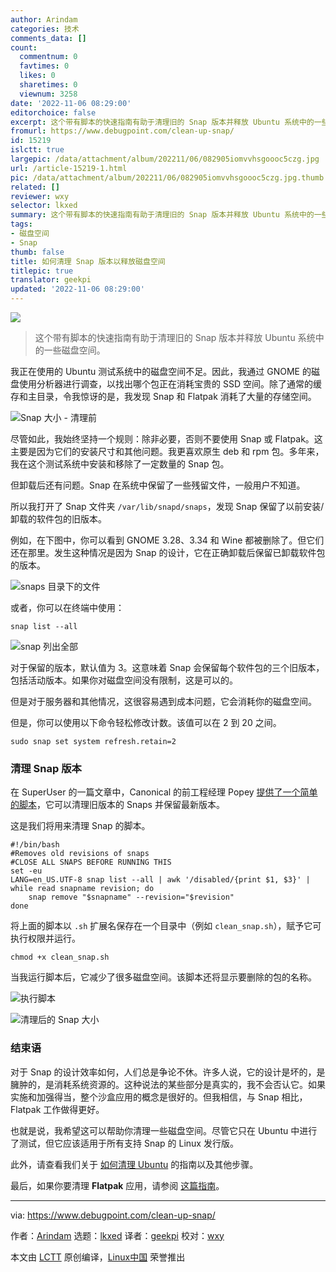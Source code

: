 ```yaml
---
author: Arindam
categories: 技术
comments_data: []
count:
  commentnum: 0
  favtimes: 0
  likes: 0
  sharetimes: 0
  viewnum: 3258
date: '2022-11-06 08:29:00'
editorchoice: false
excerpt: 这个带有脚本的快速指南有助于清理旧的 Snap 版本并释放 Ubuntu 系统中的一些磁盘空间。
fromurl: https://www.debugpoint.com/clean-up-snap/
id: 15219
islctt: true
largepic: /data/attachment/album/202211/06/082905iomvvhsgoooc5czg.jpg
url: /article-15219-1.html
pic: /data/attachment/album/202211/06/082905iomvvhsgoooc5czg.jpg.thumb.jpg
related: []
reviewer: wxy
selector: lkxed
summary: 这个带有脚本的快速指南有助于清理旧的 Snap 版本并释放 Ubuntu 系统中的一些磁盘空间。
tags:
- 磁盘空间
- Snap
thumb: false
title: 如何清理 Snap 版本以释放磁盘空间
titlepic: true
translator: geekpi
updated: '2022-11-06 08:29:00'
---
```


![](/data/attachment/album/202211/06/082905iomvvhsgoooc5czg.jpg)



> 
> 这个带有脚本的快速指南有助于清理旧的 Snap 版本并释放 Ubuntu 系统中的一些磁盘空间。
> 
> 
> 


我正在使用的 Ubuntu 测试系统中的磁盘空间不足。因此，我通过 GNOME 的磁盘使用分析器进行调查，以找出哪个包正在消耗宝贵的 SSD 空间。除了通常的缓存和主目录，令我惊讶的是，我发现 Snap 和 Flatpak 消耗了大量的存储空间。


![Snap 大小 - 清理前](/data/attachment/album/202211/06/083337kiwpxipidd1g51dh.jpg)


尽管如此，我始终坚持一个规则：除非必要，否则不要使用 Snap 或 Flatpak。这主要是因为它们的安装尺寸和其他问题。我更喜欢原生 deb 和 rpm 包。多年来，我在这个测试系统中安装和移除了一定数量的 Snap 包。


但卸载后还有问题。Snap 在系统中保留了一些残留文件，一般用户不知道。


所以我打开了 Snap 文件夹 `/var/lib/snapd/snaps`，发现 Snap 保留了以前安装/卸载的软件包的旧版本。


例如，在下图中，你可以看到 GNOME 3.28、3.34 和 Wine 都被删除了。但它们还在那里。发生这种情况是因为 Snap 的设计，它在正确卸载后保留已卸载软件包的版本。


![snaps 目录下的文件](/data/attachment/album/202211/06/083344r0qq90x11d6zaudf.jpg)


或者，你可以在终端中使用：



```
snap list --all

```

![snap 列出全部](/data/attachment/album/202211/06/083353cwbfze1upweee55e.jpg)


对于保留的版本，默认值为 3。这意味着 Snap 会保留每个软件包的三个旧版本，包括活动版本。如果你对磁盘空间没有限制，这是可以的。


但是对于服务器和其他情况，这很容易遇到成本问题，它会消耗你的磁盘空间。


但是，你可以使用以下命令轻松修改计数。该值可以在 2 到 20 之间。



```
sudo snap set system refresh.retain=2

```

### 清理 Snap 版本


在 SuperUser 的一篇文章中，Canonical 的前工程经理 Popey [提供了一个简单的脚本](https://superuser.com/a/1330590)，它可以清理旧版本的 Snaps 并保留最新版本。


这是我们将用来清理 Snap 的脚本。



```
#!/bin/bash
#Removes old revisions of snaps
#CLOSE ALL SNAPS BEFORE RUNNING THIS
set -eu
LANG=en_US.UTF-8 snap list --all | awk '/disabled/{print $1, $3}' |
while read snapname revision; do
    snap remove "$snapname" --revision="$revision"
done

```

将上面的脚本以 `.sh` 扩展名保存在一个目录中（例如 `clean_snap.sh`），赋予它可执行权限并运行。



```
chmod +x clean_snap.sh

```

当我运行脚本后，它减少了很多磁盘空间。该脚本还将显示要删除的包的名称。


![执行脚本](/data/attachment/album/202211/06/083402gtjtpa1ga7xsa8xa.jpg)


![清理后的 Snap 大小](/data/attachment/album/202211/06/083408z1fqh1ghtrfbhfud.jpg)


### 结束语


对于 Snap 的设计效率如何，人们总是争论不休。许多人说，它的设计是坏的，是臃肿的，是消耗系统资源的。这种说法的某些部分是真实的，我不会否认它。如果实施和加强得当，整个沙盒应用的概念是很好的。但我相信，与 Snap 相比，Flatpak 工作做得更好。


也就是说，我希望这可以帮助你清理一些磁盘空间。尽管它只在 Ubuntu 中进行了测试，但它应该适用于所有支持 Snap 的 Linux 发行版。


此外，请查看我们关于 [如何清理 Ubuntu](https://www.debugpoint.com/2018/07/4-simple-steps-clean-ubuntu-system-linux/) 的指南以及其他步骤。


最后，如果你要清理 **Flatpak** 应用，请参阅 [这篇指南](https://www.debugpoint.com/clean-up-flatpak/)。




---


via: <https://www.debugpoint.com/clean-up-snap/>


作者：[Arindam](https://www.debugpoint.com/author/admin1/) 选题：[lkxed](https://github.com/lkxed) 译者：[geekpi](https://github.com/geekpi) 校对：[wxy](https://github.com/wxy)


本文由 [LCTT](https://github.com/LCTT/TranslateProject) 原创编译，[Linux中国](https://linux.cn/) 荣誉推出